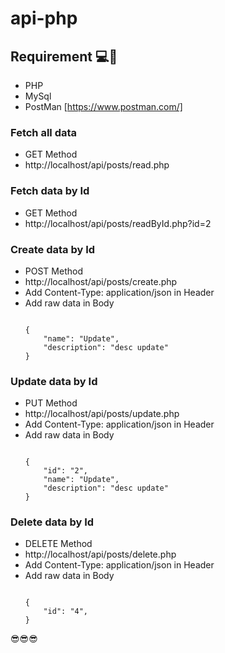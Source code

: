 # api-php

## Requirement :computer::memo:
- PHP
- MySql
- PostMan [https://www.postman.com/]

### Fetch all data
- GET Method
- http://localhost/api/posts/read.php

### Fetch data by Id
- GET Method
- http://localhost/api/posts/readById.php?id=2

### Create data by Id
- POST Method
- http://localhost/api/posts/create.php
- Add Content-Type: application/json in Header
- Add raw data in Body
    ```

    {
        "name": "Update",
        "description": "desc update"
    }

### Update data by Id
- PUT Method
- http://localhost/api/posts/update.php
- Add Content-Type: application/json in Header
- Add raw data in Body
    ```

    {
        "id": "2",
        "name": "Update",
        "description": "desc update"
    }

### Delete data by Id
- DELETE Method
- http://localhost/api/posts/delete.php
- Add Content-Type: application/json in Header
- Add raw data in Body
    ```

    {
        "id": "4",
    }

:sunglasses::sunglasses::sunglasses:
